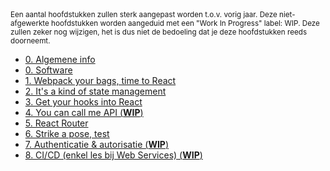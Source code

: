 <small>
  Een aantal hoofdstukken zullen sterk aangepast worden t.o.v. vorig jaar. Deze niet-afgewerkte hoofdstukken worden aangeduid met een "Work In Progress" label: WIP. Deze zullen zeker nog wijzigen, het is dus niet de bedoeling dat je deze hoofdstukken reeds doorneemt.
</small>

- [0. Algemene info](./0-intro/situering.md)
- [0. Software](./0-intro/software.md)
- [1. Webpack your bags, time to React](./1-react_basics/index.md)
- [2. It's a kind of state management](./2-react_state/index.md)
- [3. Get your hooks into React](./3-react_hooks/index.md)
- [4. You can call me API (**WIP**)](https://hogent-web.github.io/frontendweb-slides/4-react_incorporating_data.html?presentation=false)
- [5. React Router](./5-react_router/index.md)
- [6. Strike a pose, test](https://hogent-web.github.io/frontendweb-slides/6-testing.html?presentation=false)
- [7. Authenticatie & autorisatie (**WIP**)](https://hogent-web.github.io/frontendweb-slides/7-auth.html?presentation=false)
- [8. CI/CD (enkel les bij Web Services) (**WIP**)](https://hogent-web.github.io/webservices-slides/11-cicd.html?presentation=false#/frontend)
